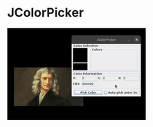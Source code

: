 # JColorPicker
![usage0](https://raw.githubusercontent.com/QISnaith/JColorPicker/master/assets/readme/usage0.gif)
